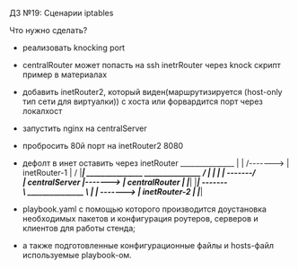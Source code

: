 ДЗ №19: Сценарии iptables

Что нужно сделать?
  - реализовать knocking port
  - centralRouter может попасть на ssh inetrRouter через knock скрипт пример в материалах
  - добавить inetRouter2, который виден(маршрутизируется (host-only тип сети для виртуалки)) с хоста или форвардится порт через локалхост
  - запустить nginx на centralServer
  - пробросить 80й порт на inetRouter2 8080
  - дефолт в инет оставить через inetRouter
                                                                              _______________ 
                                                                             |               |
                                                                   /-------> |  inetRouter-1 |
                                                                 /           |_______________|
           _______________           _______________           /
          |               |         |               | -------/         
          | centralServer |-------> | centralRouter |
          |_______________|         |_______________| -------\
                                                               \              _______________
                                                                 \           |               |
                                                                   \-------> |  inetRouter-2 |
                                                                             |_______________|
          
  
  
  
  - playbook.yaml с помощью которого производится доустановка необходимых пакетов и конфигурация роутеров, серверов и клиентов для работы стенда;
  - а также подготовленные конфигурационные файлы  и hosts-файл используемые playbook-ом.
